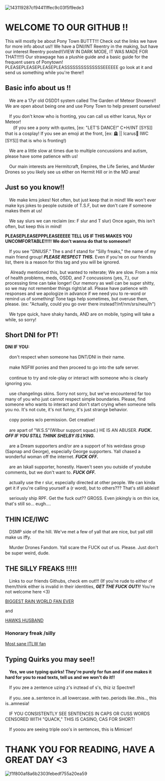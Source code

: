 ![143119287cf94411ffec9c03f5f9ede3](https://github.com/user-attachments/assets/5b21ef66-d93d-4aad-be70-1841e5fc1a88)


# WELCOME TO OUR GITHUB !!
This will mostly be about Pony Town BUTTT!!! Check out the links we have for more info about us!! We have a DNI/INT Reentry in the making, but have our interest Reentry posted!(VIEW IN DARK MODE, IT WAS MADE FOR THAT!!!!!) Our strawpage has a plushie guide and a basic guide for the frequent users of Ponytown! PLEASEPLEASEPLEASEPLEASSSSSSSSSSSSSSEEEEEE go look at it and send us something while you're there!!
## Basic info about us !!
ㅤWe are a 17yr old OSDD1 system called The Garden of Meteor Showers!! We are open about being one and use Pony Town to help present ourselves!

ㅤIf you don't know who is fronting, you can call us either Icarus, Nyx or Meteor!        
ㅤㅤ(If you see a pony with quotes, [ex: "LET'S DANCE!" C+H/INT [SYS]] that is a cosplay! If you see an emoji at the front, [ex: 🪦 || Icarus🔪 IWC [SYS]] that is who is fronting!)

ㅤWe are a little slow at times due to multiple concussions and autism, please have some patience with us!

ㅤOur main interests are Hermitcraft, Empires, the Life Series, and Murder Drones so you likely see us either on Hermit Hill or in the MD area!

## Just so you know!!
ㅤWe make kms jokes! Not often, but just keep that in mind! We won't ever make kys jokes to people outside of T.S.F, but we don't care if someone makes them at us!

ㅤWe say slurs we can reclaim (ex: F slur and T slur) Once again, this isn't often, but keep this in mind!

**PLEASEPLEASEPPPLEASEEEEE TELL US IF THIS MAKES YOU UNCOMFORTABLE!!!!! We don't wanna do that to someone!!**

ㅤIf you see "DNIUSF." The s and f stand for "Silly freaks," the name of my main friend group! ***PLEASE RESPECT THIS.*** Even if you're on our friends list, there is a reason for this tag and you will be ignored.

ㅤ Already mentioned this, but wanted to reiterate; We are slow. From a mix of health problems, meds, OSDD, and 7 concussions (yes, 7.), our processing time can take longer! Our memory as well can be super shitty, so we may not remember things right/at all. Please have patience with responses and we apologize in advance if we need you to re-word or remind us of something! Tone tags help sometimes, but overuse them, please. (ex: "Actually, could you go over there instead?/nf/nm/srs/neu/lh")

ㅤWe type quick, have shaky hands, AND are on mobile, typing will take a while, so sorry!

## Short DNI for PT!

**DNI IF YOU:**

ㅤdon't respect when someone has DNT/DNI in their name.

ㅤmake NSFW ponies and then proceed to go into the safe server.

ㅤcontinue to try and role-play or interact with someone who is clearly ignoring you.

ㅤuse changelings skins. Sorry not sorry, but we've encountered far too many of you who just cannot respect simple boundaries. Please, find someone who wants to interact and don't start crying when someone tells you no. It's not cute, it's not funny, it's just strange behavior.

ㅤcopy ponies w/o permission. Get creative!

ㅤare apart of "W.S.S"(Wilbur support squad.) HE IS AN ABUSER. ***FUCK. OFF IF YOU STILL THINK SHELBY IS LYING.***

ㅤare a Dream supporters and/or are a support of his weirdass group (Sapnap and George), especially George supporters. Yall chased a wonderful woman off the internet. ***FUCK OFF.***

ㅤare an Iskall supporter, honestly. Haven't seen you outside of youtube comments, but we don't want to. ***FUCK OFF.***

ㅤactually use the r slur, especially directed at other people. We can kinda get it if you're calling yourself a (r word), but to others??? That's still ableist!

ㅤseriously ship RPF. Get the fuck out?? GROSS. Even jokingly is on thin ice, that's still so... eugh....

## THIN ICE/IWC

ㅤDSMP side of the hill. We've met a few of yall that are nice, but yall still make us iffy.

ㅤMurder Drones Fandom. Yall scare the FUCK out of us. Please. Just don't be super weird, dude.

## THE SILLY FREAKS !!!!!
ㅤLinks to our friends Githubs, check em out!!! (If you're rude to either of them/think either is invalid in their identities, ***GET THE FUCK OUT!!*** You're not welcome here <3)

[BIGGEST RAIN WORLD FAN EVER](https://github.com/lyraevergreen)

and

[HAWKS HUSBAND](https://github.com/birdsofafeatherr)

### **Honorary freak /silly**

[Most sane ITLW fan](https://github.com/jeremisterr)

## Typing Quirks you may see!!

ㅤ**Yes, we use typing quirks! They're purely for fun and if one makes it hard for you to read texts, tell us and we won't do it!!**

ㅤIf you zee a zentence uzing z's inztead of s's, thiz iz Spectre!!

ㅤif you..see a..sentence in..all lowercase..with two..periods like..this.., this is..amnesia!

ㅤIF YOU CONSISTENTLY SEE SENTENCES IN CAPS OR CUSS WORDS CENSORED WITH "QUACK," THIS IS CASINO, CAS FOR SHORT!

ㅤIf yooou are seeing triple ooo's in sentences, this is Mimicer!

# THANK YOU FOR READING, HAVE A GREAT DAY <3

![f1f800af8a6b2303febedf755a20ea59](https://github.com/user-attachments/assets/d743221e-e2d1-4166-95b5-778e36461401)
